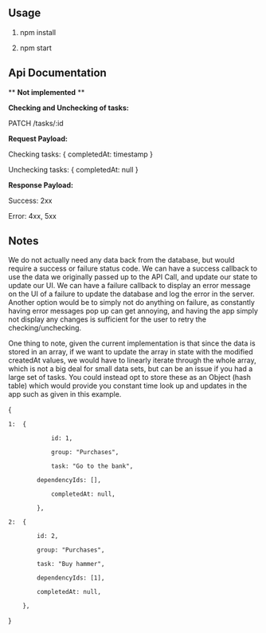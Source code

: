 ## Usage

1. npm install

2. npm start

## Api Documentation

** **Not implemented** **


**Checking and Unchecking of tasks:**

PATCH /tasks/:id

**Request Payload:**

Checking tasks: 
	{
		completedAt: timestamp
	}

Unchecking tasks:
	{
		completedAt: null
	}

**Response Payload:**

Success: 2xx

Error: 4xx, 5xx

## Notes

We do not actually need any data back from the database, but would require a success or
failure status code. We can have a success callback to use the data we originally passed
up to the API Call, and update our state to update our UI. We can have a failure callback
to display an error message on the UI of a failure to update the database and log the 
error in the server. Another option would be to simply not do anything on failure, as
constantly having error messages pop up can get annoying, and having the app simply
not display any changes is sufficient for the user to retry the checking/unchecking.

One thing to note, given the current implementation is that since the data is stored in
an array, if we want to update the array in state with the modified createdAt values, we would have
to linearly iterate through the whole array, which is not a big deal for small data sets,
but can be an issue if you had a large set of tasks. You could instead opt to store these
as an Object (hash table) which would provide you constant time look up and updates in the
app such as given in this example.

{

	1: 	{

				id: 1,

				group: "Purchases",

				task: "Go to the bank",

    		dependencyIds: [],

				completedAt: null,

			},

	2: 	{

    		id: 2,

    		group: "Purchases",

    		task: "Buy hammer",

    		dependencyIds: [1],

    		completedAt: null,

  		},
  		
}
